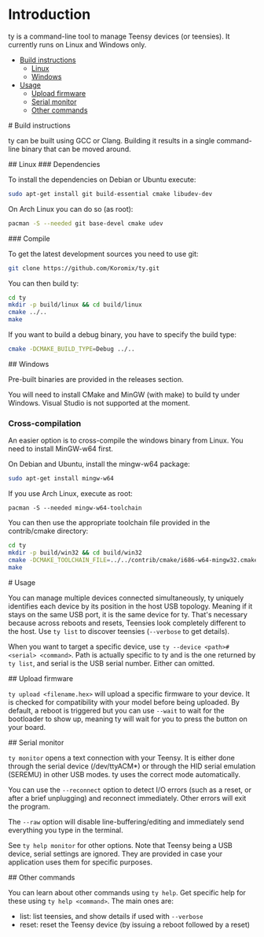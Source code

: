 # Introduction

ty is a command-line tool to manage Teensy devices (or teensies). It currently runs on Linux and Windows only.

- [Build instructions](#build)
  - [Linux](#build_linux)
  - [Windows](#build_windows)
- [Usage](#usage)
  - [Upload firmware](#usage_upload)
  - [Serial monitor](#usage_monitor)
  - [Other commands](#usage_misc)

<a name="build"/>
# Build instructions

ty can be built using GCC or Clang. Building it results in a single command-line binary that can be moved around.

<a name="build_linux"/>
## Linux

<a name="build_linux_dependencies"/>
### Dependencies

To install the dependencies on Debian or Ubuntu execute:
```bash
sudo apt-get install git build-essential cmake libudev-dev
```

On Arch Linux you can do so (as root):
```bash
pacman -S --needed git base-devel cmake udev
```

<a name="build_linux_compile"/>
### Compile

To get the latest development sources you need to use git:
```bash
git clone https://github.com/Koromix/ty.git
```

You can then build ty:
```bash
cd ty
mkdir -p build/linux && cd build/linux
cmake ../..
make
```

If you want to build a debug binary, you have to specify the build type:
```bash
cmake -DCMAKE_BUILD_TYPE=Debug ../..
```

<a name="build_windows"/>
## Windows

Pre-built binaries are provided in the releases section.

You will need to install CMake and MinGW (with make) to build ty under Windows. Visual Studio is not supported at the moment.

### Cross-compilation

An easier option is to cross-compile the windows binary from Linux. You need to install MinGW-w64 first.

On Debian and Ubuntu, install the mingw-w64 package:
```bash
sudo apt-get install mingw-w64
```

If you use Arch Linux, execute as root:
```
pacman -S --needed mingw-w64-toolchain
```

You can then use the appropriate toolchain file provided in the contrib/cmake directory:
```bash
cd ty
mkdir -p build/win32 && cd build/win32
cmake -DCMAKE_TOOLCHAIN_FILE=../../contrib/cmake/i686-w64-mingw32.cmake ../..
make
```

<a name="usage"/>
# Usage

You can manage multiple devices connected simultaneously, ty uniquely identifies each device by its position in the host USB topology. Meaning if it stays on the same USB port, it is the same device for ty. That's necessary because across reboots and resets, Teensies look completely different to the host. Use `ty list` to discover teensies (`--verbose` to get details).

When you want to target a specific device, use `ty --device <path>#<serial> <command>`. Path is actually specific to ty and is the one returned by `ty list`, and serial is the USB serial number. Either can omitted.

<a name="usage_upload"/>
## Upload firmware

`ty upload <filename.hex>` will upload a specific firmware to your device. It is checked for compatibility with your model before being uploaded. By default, a reboot is triggered but you can use `--wait` to wait for the bootloader to show up, meaning ty will wait for you to press the button on your board.

<a name="usage_monitor"/>
## Serial monitor

`ty monitor` opens a text connection with your Teensy. It is either done through the serial device (/dev/ttyACM*) or through the HID serial emulation (SEREMU) in other USB modes. ty uses the correct mode automatically.

You can use the `--reconnect` option to detect I/O errors (such as a reset, or after a brief unplugging) and reconnect immediately. Other errors will exit the program.

The `--raw` option will disable line-buffering/editing and immediately send everything you type in the terminal.

See `ty help monitor` for other options. Note that Teensy being a USB device, serial settings are ignored. They are provided in case your application uses them for specific purposes.

<a name="usage_misc"/>
## Other commands

You can learn about other commands using `ty help`. Get specific help for these using `ty help <command>`. The main ones are:
* list: list teensies, and show details if used with `--verbose`
* reset: reset the Teensy device (by issuing a reboot followed by a reset)
